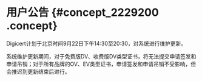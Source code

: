 # 用户公告 {#concept_2229200 .concept}

Digicert计划于北京时间9月22日下午14:30至20:30，对系统进行维护更新。

系统维护更新期间，对于免费版DV、收费版DV类型证书，将无法提交申请签发和申请吊销；对于所有品牌的OV、EV类型证书，申请签发和申请吊销不受影响，但会推迟到更新结束后进行。

